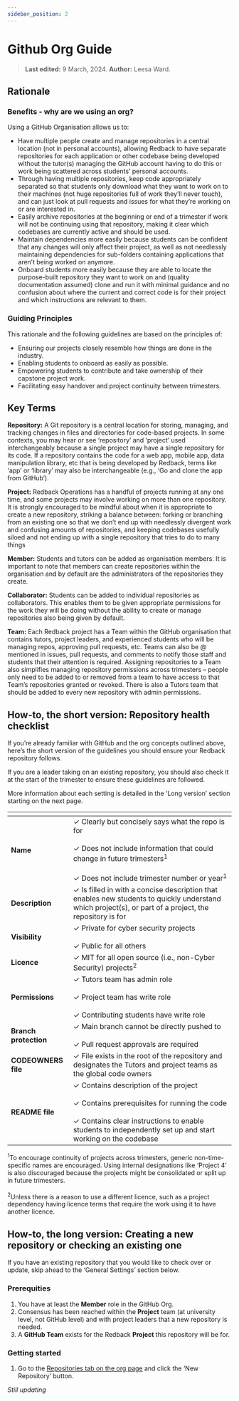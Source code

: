 ```yaml
---
sidebar_position: 2
---
```


# Github Org Guide

> **Last edited:** 9 March, 2024. **Author:** Leesa Ward.

## Rationale

### Benefits - why are we using an org?

Using a GitHub Organisation allows us to:

- Have multiple people create and manage repositories in a central location (not in personal accounts), allowing
Redback to have separate repositories for each application or other codebase being developed without the tutor(s)
managing the GitHub account having to do this or work being scattered across students’ personal accounts.
- Through having multiple repositories, keep code appropriately separated so that students only download what
they want to work on to their machines (not huge repositories full of work they’ll never touch), and can just look
at pull requests and issues for what they’re working on or are interested in.
- Easily archive repositories at the beginning or end of a trimester if work will not be continuing using that
repository, making it clear which codebases are currently active and should be used.
- Maintain dependencies more easily because students can be confident that any changes will only affect their
project, as well as not needlessly maintaining dependencies for sub-folders containing applications that aren’t
being worked on anymore.
- Onboard students more easily because they are able to locate the purpose-built repository they want to work on
and (quality documentation assumed) clone and run it with minimal guidance and no confusion about where the
current and correct code is for their project and which instructions are relevant to them.

### Guiding Principles

This rationale and the following guidelines are based on the principles of:

- Ensuring our projects closely resemble how things are done in the industry.
- Enabling students to onboard as easily as possible.
- Empowering students to contribute and take ownership of their capstone project work.
- Facilitating easy handover and project continuity between trimesters.

## Key Terms

**Repository:** A Git repository is a central location for storing, managing, and tracking changes in files and directories
for code-based projects. In some contexts, you may hear or see ‘repository’ and ‘project’ used interchangeably because
a single project may have a single repository for its code. If a repository contains the code for a web app, mobile app,
data manipulation library, etc that is being developed by Redback, terms like ‘app’ or ‘library’ may also be
interchangeable (e.g., ‘Go and clone the app from GitHub’).

**Project:** Redback Operations has a handful of projects running at any one time, and some projects may involve
working on more than one repository. It is strongly encouraged to be mindful about when it is appropriate to create a
new repository, striking a balance between: forking or branching from an existing one so that we don’t end up with
needlessly divergent work and confusing amounts of repositories, and keeping codebases usefully siloed and not
ending up with a single repository that tries to do to many things

**Member:** Students and tutors can be added as organisation members. It is important to note that members can create
repositories within the organisation and by default are the administrators of the repositories they create.

**Collaborator:** Students can be added to individual repositories as collaborators. This enables them to be given
appropriate permissions for the work they will be doing without the ability to create or manage repositories also
being given by default.

**Team:** Each Redback project has a Team within the GitHub organisation that contains tutors, project leaders, and
experienced students who will be managing repos, approving pull requests, etc. Teams can also be @ mentioned in
issues, pull requests, and comments to notify those staff and students that their attention is required. Assigning
repositories to a Team also simplifies managing repository permissions across trimesters – people only need to be
added to or removed from a team to have access to that Team’s repositories granted or revoked. There is also a Tutors
team that should be added to every new repository with admin permissions.

## How-to, the short version: Repository health checklist

If you’re already familiar with GitHub and the org concepts outlined above, here’s the short version of the guidelines
you should ensure your Redback repository follows.

If you are a leader taking on an existing repository, you should also check it at the start of the trimester to ensure these
guidelines are followed.

More information about each setting is detailed in the ‘Long version’ section starting on the next page.

| <!-- -->              | <!-- -->                                                               |
|-----------------------|------------------------------------------------------------------------|
| **Name**              | ✓ Clearly but concisely says what the repo is for <br></br> ✓ Does not include information that could change in future trimesters<sup>1</sup> <br></br> ✓ Does not include trimester number or year<sup>1</sup> |
| **Description**       | ✓ Is filled in with a concise description that enables new students to quickly understand which project(s), or part of a project, the repository is for |
| **Visibility**        | ✓ Private for cyber security projects <br></br> ✓ Public for all others |
| **Licence**           | ✓ MIT for all open source (i.e., non-Cyber Security) projects<sup>2</sup> |
| **Permissions**       | ✓ Tutors team has admin role <br></br> ✓ Project team has write role <br></br> ✓ Contributing students have write role |
| **Branch protection** | ✓ Main branch cannot be directly pushed to <br></br> ✓ Pull request approvals are required |
| **CODEOWNERS file**   | ✓ File exists in the root of the repository and designates the Tutors and project teams as the global code owners |
| **README file**       | ✓ Contains description of the project <br></br> ✓ Contains prerequisites for running the code <br></br> ✓ Contains clear instructions to enable students to independently set up and start working on the codebase |

<sup>1</sup>To encourage continuity of projects across trimesters, generic non-time-specific names are encouraged. Using internal
designations like ‘Project 4’ is also discouraged because the projects might be consolidated or split up in future trimesters.<br></br>
<sup>2</sup>Unless there is a reason to use a different licence, such as a project dependency having licence terms that require the work using it
to have another licence.

## How-to, the long version: Creating a new repository or checking an existing one

If you have an existing repository that you would like to check over or update, skip ahead to the ‘General Settings’ section below.

### Prerequities

1. You have at least the **Member** role in the GitHub Org.
2. Consensus has been reached within the **Project** team (at university level, not GitHub level) and with project leaders that a new repository is needed.
3. A **GitHub Team** exists for the Redback **Project** this repository will be for.

### Getting started

1. Go to the [Repositories tab on the org page](https://github.com/orgs/Redback-Operations/repositories) and click the ‘New Repository’ button.

*Still updating*